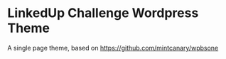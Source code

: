 LinkedUp Challenge Wordpress Theme
==================================

A single page theme, based on https://github.com/mintcanary/wpbsone
